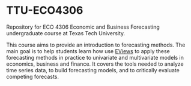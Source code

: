# TTU-ECO4306

Repository for ECO 4306 Economic and Business Forecasting undergraduate course at Texas Tech University.

This course aims to provide an introduction to forecasting methods. The main goal is to help students learn how use [EViews]((http://www.eviews.com/EViews10/EViews10Univ/evuniv10.html)) to apply these forecasting methods in practice to univariate and multivariate models in economics, business and finance. It covers the tools needed to analyze time series data, to build forecasting models, and to critically evaluate competing forecasts. 

